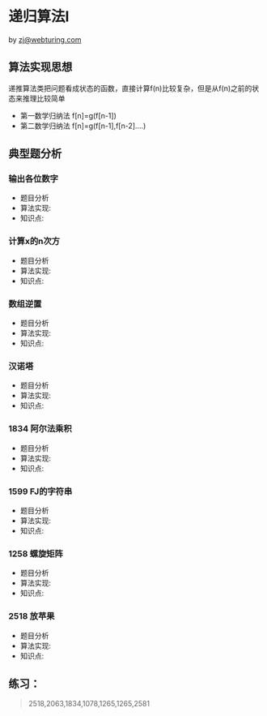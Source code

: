 # 递归算法I
by zj@webturing.com


## 算法实现思想
 递推算法类把问题看成状态的函数，直接计算f(n)比较复杂，但是从f(n)之前的状态来推理比较简单
- 第一数学归纳法 f[n]=g(f[n-1]) 
- 第二数学归纳法 f[n]=g(f[n-1],f[n-2]....)
##  典型题分析


### 输出各位数字
- 题目分析
- 算法实现:  
- 知识点:
### 计算x的n次方
- 题目分析
- 算法实现:  
- 知识点:
### 数组逆置
- 题目分析
- 算法实现:  
- 知识点:
### 汉诺塔
- 题目分析
- 算法实现:  
- 知识点:
### 1834	阿尔法乘积
- 题目分析
- 算法实现:  
- 知识点:
### 1599	FJ的字符串
- 题目分析
- 算法实现:  
- 知识点:
### 1258   螺旋矩阵
- 题目分析
- 算法实现:  
- 知识点:
### 2518	放苹果
- 题目分析
- 算法实现:  
- 知识点:

## 练习：
> 2518,2063,1834,1078,1265,1265,2581
